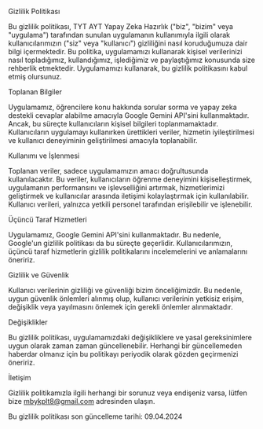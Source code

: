 Gizlilik Politikası

Bu gizlilik politikası, TYT AYT Yapay Zeka Hazırlık ("biz", "bizim" veya "uygulama") tarafından sunulan uygulamanın kullanımıyla ilgili olarak kullanıcılarımızın ("siz" veya "kullanıcı") gizliliğini nasıl koruduğumuza dair bilgi içermektedir. Bu politika, uygulamamızı kullanarak kişisel verilerinizi nasıl topladığımız, kullandığımız, işlediğimiz ve paylaştığımız konusunda size rehberlik etmektedir. Uygulamamızı kullanarak, bu gizlilik politikasını kabul etmiş olursunuz.

Toplanan Bilgiler

Uygulamamız, öğrencilere konu hakkında sorular sorma ve yapay zeka destekli cevaplar alabilme amacıyla Google Gemini API'sini kullanmaktadır. Ancak, bu süreçte kullanıcıların kişisel bilgileri toplanmamaktadır. Kullanıcıların uygulamayı kullanırken ürettikleri veriler, hizmetin iyileştirilmesi ve kullanıcı deneyiminin geliştirilmesi amacıyla toplanabilir.

Kullanımı ve İşlenmesi

Toplanan veriler, sadece uygulamamızın amacı doğrultusunda kullanılacaktır. Bu veriler, kullanıcıların öğrenme deneyimini kişiselleştirmek, uygulamanın performansını ve işlevselliğini artırmak, hizmetlerimizi geliştirmek ve kullanıcılar arasında iletişimi kolaylaştırmak için kullanılabilir. Kullanıcı verileri, yalnızca yetkili personel tarafından erişilebilir ve işlenebilir.

Üçüncü Taraf Hizmetleri

Uygulamamız, Google Gemini API'sini kullanmaktadır. Bu nedenle, Google'un gizlilik politikası da bu süreçte geçerlidir. Kullanıcılarımızın, üçüncü taraf hizmetlerin gizlilik politikalarını incelemelerini ve anlamalarını öneririz.

Gizlilik ve Güvenlik

Kullanıcı verilerinin gizliliği ve güvenliği bizim önceliğimizdir. Bu nedenle, uygun güvenlik önlemleri alınmış olup, kullanıcı verilerinin yetkisiz erişim, değişiklik veya yayılmasını önlemek için gerekli önlemler alınmaktadır.

Değişiklikler

Bu gizlilik politikası, uygulamamızdaki değişikliklere ve yasal gereksinimlere uygun olarak zaman zaman güncellenebilir. Herhangi bir güncellemeden haberdar olmanız için bu politikayı periyodik olarak gözden geçirmenizi öneririz.

İletişim

Gizlilik politikamızla ilgili herhangi bir sorunuz veya endişeniz varsa, lütfen bize mbykplt8@gmail.com adresinden ulaşın.

Bu gizlilik politikası son güncelleme tarihi: 09.04.2024
